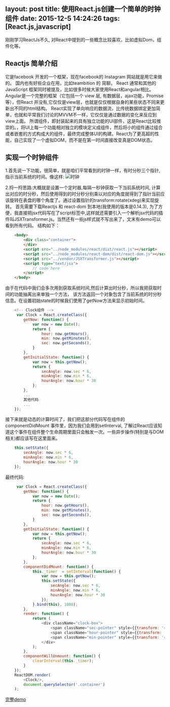 layout: post
title: 使用React.js创建一个简单的时钟组件
date: 2015-12-5 14:24:26
tags: [React.js,javascript]
---
刚刚学习ReactJs不久, 对React中提到的一些概念比较喜欢，比如虚拟Dom，组件化等。

## Reactjs 简单介绍
它是facebook 开发的一个框架，现在facebook的 Instagram 网站就是用它来做的。 国内也有好些企业在用，比如teambition 的 简聊。
React 通常和其他的 JavaScript 框架同时被提及，比如很多时候大家使用React和angular相比。Angular是一个完整的框架（它包括一个 view 层, 有数据层，ajax功能，Promise等），但React 并没有,它仅仅是view层，也就是仅仅根据自身的某些状态不同来更新出不同的html结构。
React实现了单向响应的数据流，比传统数据绑定更加简单，也就和平常我们讨论的MVVM不一样，它仅仅是通过数据的变化来反应到view上面。
所谓组件，即封装起来的具有独立功能的UI部件，这是React比较推崇的。，将UI上每一个功能相对独立的模块定义成组件，然后将小的组件通过组合或者嵌套的方式构成大的组件，最终完成整体UI的构建。React为了更高超的性能，自己实现了一个虚拟DOM，而不是在第一时间直接改变真是DOM状态。

## 实现一个时钟组件
1.首先说一下功能，很简单，就是咱们平常看到的时钟一样，有时分秒三个指针, 指示当前系统的时间。像这样: ![时钟](/demo/react-clock/clock.png)

2.捋一捋思路:大概就是设置一个定时器,每隔一秒钟获取一下当前系统时间, 计算出对应的时分秒，然后使用得到的时分秒分别乘以对应的角度就得到了指针当前应该旋转在表盘的哪个角度了。通过设置指针的transform:rotate(xdeg)来实现旋转。
首先需要下载Reactjs 和 react-dom 到本地(我使用的版本是0.14.3), 为了方便，我直接把jsx代码写在了script标签中,这样就还需要引入一个解析jsx代码的插件叫JSXTransformer.js。当然还有一些js样式就不写出来了，文末有demo可以看到所有代码。
结构如下：

```html
    <body>
        <div class="container">
        </div>
        <script src="../node_modules/react/dist/react.js"></script>
        <script src="../node_modules/react-dom/dist/react-dom.js"></script>
        <script src="../vendor/JSXTransformer.js"></script>
        <script type="text/jsx">
            // code here
        </script>
    </body>
```

由于在代码中我们会多次用到获取系统时间,然后计算出时分秒，所以我把获取时间的功能抽离出来单独一个方法， 该方法返回一个对象包含了当前系统的时分秒信息。在设置初始state的时候我们使用了getNow方法来显示初始时间。

```javascript
    <!-- Clock组件 -->
     var Clock = React.createClass({
        getNow: function() {
            var now = new Date();
            return {
                hour: now.getHours(),
                min: now.getMinutes(),
                sec: now.getSeconds(),
            }
        },
        getInitialState: function() {
            var now = this.getNow();
            return {
                secAngle: now.sec * 6,
                minAngle: now.min * 6,
                hourAngle: now.hour * 30
            };
        },
        ...
        其他代码
        ...
    });

```

接下来就是动态的计算时间了，我们把这部分代码写在组件的componentDidMount 事件里，因为我们会用到setInterval, 了解过React应该知道这个事件在组件整个生命周期里面只会触发一次。一些异步操作(特别是与DOM相关)都应该写在这里面来。
```javascript
    this.setState({
        secAngle: now.sec * 6,
        minAngle: now.min * 6,
        hourAngle: now.hour * 30
    });
```

最终代码:
```javascript
     var Clock = React.createClass({
        getNow: function() {
            var now = new Date();
            return {
                hour: now.getHours(),
                min: now.getMinutes(),
                sec: now.getSeconds(),
            }
        },
        getInitialState: function() {
            var now = this.getNow();
            return {
                secAngle: now.sec * 6,
                minAngle: now.min * 6,
                hourAngle: now.hour * 30
            };
        },
        componentDidMount: function() {
            this._timer  = setInterval(function() {
                var now = this.getNow();
                this.setState({
                    secAngle: now.sec * 6,
                    minAngle: now.min * 6,
                    hourAngle: now.hour * 30
                });
            }.bind(this), 1000);
        },
        render: function() {
            return (
                <div className="clock-box">
                    <span className="sec-pointer" style={{transform: 'rotate(' + this.state.secAngle + 'deg)'}}></span>
                    <span className="hour-pointer" style={{transform: 'rotate(' + this.state.hourAngle + 'deg)'}}></span>
                    <span className="min-pointer" style={{transform: 'rotate(' + this.state.minAngle + 'deg)'}}></span>
                </div>
            );
        },
        componentWillUnmount: function() {
            clearInterval(this._timer);
        }
    });
    ReactDOM.render(
        <Clock/>,
        document.querySelector('.container')
    );
```


[完整demo](/demo/react-clock/)




